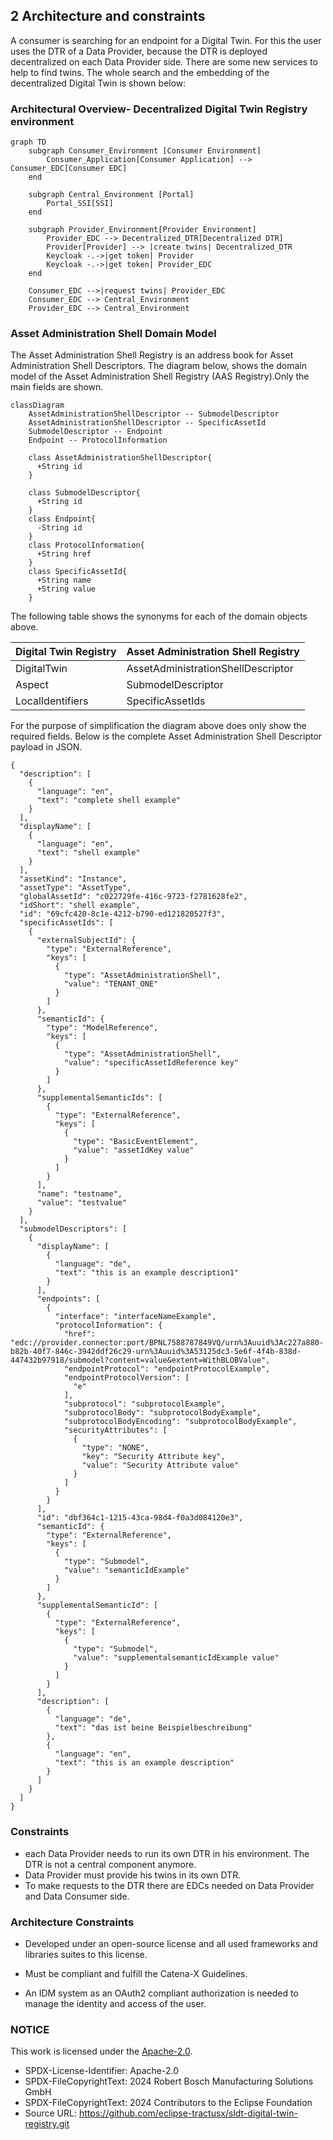 ## 2 Architecture and constraints
A consumer is searching for an endpoint for a Digital Twin. For this the user uses the DTR of a Data Provider, because the DTR is deployed decentralized on each Data Provider side. 
There are some new services to help to find twins.
The whole search and the embedding of the decentralized Digital Twin is shown below:

### Architectural Overview- Decentralized Digital Twin Registry environment
```mermaid
graph TD
    subgraph Consumer_Environment [Consumer Environment]
        Consumer_Application[Consumer Application] --> Consumer_EDC[Consumer EDC]
    end

    subgraph Central_Environment [Portal]
        Portal_SSI[SSI]
    end

    subgraph Provider_Environment[Provider Environment]
        Provider_EDC --> Decentralized_DTR[Decentralized DTR]
        Provider[Provider] --> |create twins| Decentralized_DTR
        Keycloak -.->|get token| Provider
        Keycloak -.->|get token| Provider_EDC 
    end

    Consumer_EDC -->|request twins| Provider_EDC
    Consumer_EDC --> Central_Environment
    Provider_EDC --> Central_Environment
```

### Asset Administration Shell Domain Model
The Asset Administration Shell Registry is an address book for Asset Administration Shell Descriptors. The diagram below, shows the domain model of the Asset Administration Shell Registry (AAS Registry).Only the main fields are shown.
```mermaid
classDiagram
    AssetAdministrationShellDescriptor -- SubmodelDescriptor
    AssetAdministrationShellDescriptor -- SpecificAssetId
    SubmodelDescriptor -- Endpoint
    Endpoint -- ProtocolInformation
    
    class AssetAdministrationShellDescriptor{
      +String id
    }

    class SubmodelDescriptor{
      +String id
    }
    class Endpoint{
      -String id
    }
    class ProtocolInformation{
      +String href
    }
    class SpecificAssetId{
      +String name
      +String value
    }
```

The following table shows the synonyms for each of the domain objects above.

| Digital Twin Registry | Asset Administration Shell Registry |
|-----------------------|-------------------------------------|
| DigitalTwin           | AssetAdministrationShellDescriptor  |
| Aspect                | SubmodelDescriptor                  |
| LocalIdentifiers      | SpecificAssetIds                    |


For the purpose of simplification the diagram above does only show the required fields. Below is the complete Asset Administration Shell Descriptor payload in JSON.
```
{
  "description": [
    {
      "language": "en",
      "text": "complete shell example"
    }
  ],
  "displayName": [
    {
      "language": "en",
      "text": "shell example"
    }
  ],
  "assetKind": "Instance",
  "assetType": "AssetType",
  "globalAssetId": "c022729fe-416c-9723-f2781628fe2",
  "idShort": "shell example",
  "id": "69cfc420-8c1e-4212-b790-ed121820527f3",
  "specificAssetIds": [
    {
      "externalSubjectId": {
        "type": "ExternalReference",
        "keys": [
          {
            "type": "AssetAdministrationShell",
            "value": "TENANT_ONE"
          }
        ]
      },
      "semanticId": {
        "type": "ModelReference",
        "keys": [
          {
            "type": "AssetAdministrationShell",
            "value": "specificAssetIdReference key"
          }
        ]
      },
      "supplementalSemanticIds": [
        {
          "type": "ExternalReference",
          "keys": [
            {
              "type": "BasicEventElement",
              "value": "assetIdKey value"
            }
          ]
        }
      ],
      "name": "testname",
      "value": "testvalue"
    }
  ],
  "submodelDescriptors": [
    {
      "displayName": [
        {
          "language": "de",
          "text": "this is an example description1"
        }
      ],
      "endpoints": [
        {
          "interface": "interfaceNameExample",
          "protocolInformation": {
            "href": "edc://provider.connector:port/BPNL7588787849VQ/urn%3Auuid%3Ac227a880-b82b-40f7-846c-3942ddf26c29-urn%3Auuid%3A53125dc3-5e6f-4f4b-838d-447432b97918/submodel?content=value&extent=WithBLOBValue",
            "endpointProtocol": "endpointProtocolExample",
            "endpointProtocolVersion": [
              "e"
            ],
            "subprotocol": "subprotocolExample",
            "subprotocolBody": "subprotocolBodyExample",
            "subprotocolBodyEncoding": "subprotocolBodyExample",
            "securityAttributes": [
              {
                "type": "NONE",
                "key": "Security Attribute key",
                "value": "Security Attribute value"
              }
            ]
          }
        }
      ],
      "id": "dbf364c1-1215-43ca-98d4-f0a3d084120e3",
      "semanticId": {
        "type": "ExternalReference",
        "keys": [
          {
            "type": "Submodel",
            "value": "semanticIdExample"
          }
        ]
      },
      "supplementalSemanticId": [
        {
          "type": "ExternalReference",
          "keys": [
            {
              "type": "Submodel",
              "value": "supplementalsemanticIdExample value"
            }
          ]
        }
      ],
      "description": [
        {
          "language": "de",
          "text": "das ist beine Beispielbeschreibung"
        },
        {
          "language": "en",
          "text": "this is an example description"
        }
      ]
    }
  ]
}
```

### Constraints
- each Data Provider needs to run its own DTR in his environment. The DTR is not a central component anymore.
- Data Provider must provide his twins in its own DTR.
- To make requests to the DTR there are EDCs needed on Data Provider and Data Consumer side.

### Architecture Constraints
- Developed under an open-source license and all used frameworks and
    libraries suites to this license.

- Must be compliant and fulfill the Catena-X Guidelines.

- An IDM system as an OAuth2 compliant authorization is needed to manage the identity and access of the user.

### NOTICE

This work is licensed under the [Apache-2.0](https://www.apache.org/licenses/LICENSE-2.0).

- SPDX-License-Identifier: Apache-2.0
- SPDX-FileCopyrightText: 2024 Robert Bosch Manufacturing Solutions GmbH
- SPDX-FileCopyrightText: 2024 Contributors to the Eclipse Foundation
- Source URL: https://github.com/eclipse-tractusx/sldt-digital-twin-registry.git